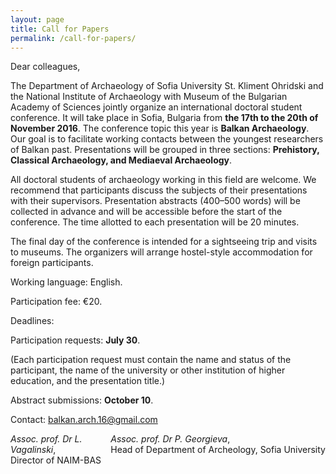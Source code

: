 ```yaml
---
layout: page
title: Call for Papers
permalink: /call-for-papers/
---
```


Dear colleagues,

The Department of Archaeology of Sofia University St. Kliment Ohridski and the National Institute of Archaeology with Museum of the Bulgarian Academy of Sciences jointly organize an international doctoral student conference. It will take place in Sofia, Bulgaria from **the 17th to the 20th of November 2016**. The conference topic this year is **Balkan Archaeology**. Our goal is to facilitate working contacts between the youngest researchers of Balkan past. Presentations will be grouped in three sections: **Prehistory, Classical Archaeology, and Mediaeval Archaeology**.

All doctoral students of archaeology working in this field are welcome. We recommend that participants discuss the subjects of their presentations with their supervisors. Presentation abstracts (400–500 words) will be collected in advance and will be accessible before the start of the conference. The time allotted to each presentation will be 20 minutes.

The final day of the conference is intended for a sightseeing trip and visits to museums. The organizers will arrange hostel-style accommodation for foreign participants.

Working language: English.

Participation fee: €20.

Deadlines:

Participation requests: **July 30**.

(Each participation request must contain the name and status of the participant, the name of the university or other institution of higher education, and the presentation title.)

Abstract submissions: **October 10**.

Contact: [balkan.arch.16@gmail.com](mailto:balkan.arch.16@gmail.com)

<div style="float: right;">
  <i>Assoc. prof. Dr P. Georgieva</i>,
  <br>
  Head of Department of Archeology, Sofia University
</div>

*Assoc. prof. Dr L. Vagalinski*,
<br>
Director of NAIM-BAS